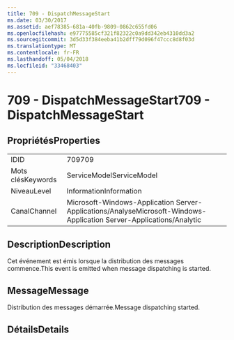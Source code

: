 ```yaml
---
title: 709 - DispatchMessageStart
ms.date: 03/30/2017
ms.assetid: aef78385-681a-40fb-9809-0862c655fd06
ms.openlocfilehash: e97775585cf321f82322c0a9dd342eb4310dd3a2
ms.sourcegitcommit: 3d5d33f384eeba41b2dff79d096f47ccc8d8f03d
ms.translationtype: MT
ms.contentlocale: fr-FR
ms.lasthandoff: 05/04/2018
ms.locfileid: "33468403"
---
```

# <a name="709---dispatchmessagestart"></a><span data-ttu-id="8a93a-102">709 - DispatchMessageStart</span><span class="sxs-lookup"><span data-stu-id="8a93a-102">709 - DispatchMessageStart</span></span>
## <a name="properties"></a><span data-ttu-id="8a93a-103">Propriétés</span><span class="sxs-lookup"><span data-stu-id="8a93a-103">Properties</span></span>  
  
|||  
|-|-|  
|<span data-ttu-id="8a93a-104">ID</span><span class="sxs-lookup"><span data-stu-id="8a93a-104">ID</span></span>|<span data-ttu-id="8a93a-105">709</span><span class="sxs-lookup"><span data-stu-id="8a93a-105">709</span></span>|  
|<span data-ttu-id="8a93a-106">Mots clés</span><span class="sxs-lookup"><span data-stu-id="8a93a-106">Keywords</span></span>|<span data-ttu-id="8a93a-107">ServiceModel</span><span class="sxs-lookup"><span data-stu-id="8a93a-107">ServiceModel</span></span>|  
|<span data-ttu-id="8a93a-108">Niveau</span><span class="sxs-lookup"><span data-stu-id="8a93a-108">Level</span></span>|<span data-ttu-id="8a93a-109">Information</span><span class="sxs-lookup"><span data-stu-id="8a93a-109">Information</span></span>|  
|<span data-ttu-id="8a93a-110">Canal</span><span class="sxs-lookup"><span data-stu-id="8a93a-110">Channel</span></span>|<span data-ttu-id="8a93a-111">Microsoft-Windows-Application Server-Applications/Analyse</span><span class="sxs-lookup"><span data-stu-id="8a93a-111">Microsoft-Windows-Application Server-Applications/Analytic</span></span>|  
  
## <a name="description"></a><span data-ttu-id="8a93a-112">Description</span><span class="sxs-lookup"><span data-stu-id="8a93a-112">Description</span></span>  
 <span data-ttu-id="8a93a-113">Cet événement est émis lorsque la distribution des messages commence.</span><span class="sxs-lookup"><span data-stu-id="8a93a-113">This event is emitted when message dispatching is started.</span></span>  
  
## <a name="message"></a><span data-ttu-id="8a93a-114">Message</span><span class="sxs-lookup"><span data-stu-id="8a93a-114">Message</span></span>  
 <span data-ttu-id="8a93a-115">Distribution des messages démarrée.</span><span class="sxs-lookup"><span data-stu-id="8a93a-115">Message dispatching started.</span></span>  
  
## <a name="details"></a><span data-ttu-id="8a93a-116">Détails</span><span class="sxs-lookup"><span data-stu-id="8a93a-116">Details</span></span>
